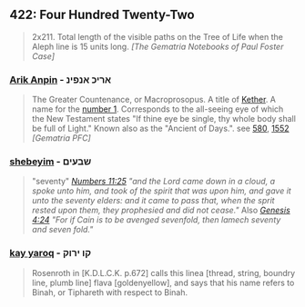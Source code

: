 ## 422: Four Hundred Twenty-Two
> 2x211. Total length of the visible paths on the Tree of Life when the Aleph line is 15 units long. *[The Gematria Notebooks of Paul Foster Case]*

### [Arik Anpin](/keys/ARIK.ANPIN) - אריכ אנפינ
> The Greater Countenance, or Macroprosopus. A title of [Kether](620). A name for the [number 1](1). Corresponds to the all-seeing eye of which the New Testament states "If thine eye be single, thy whole body shall be full of Light." Known also as the "Ancient of Days.". see [580](580), [1552](1552) *[Gematria PFC]*

### [shebeyim](/keys/ShBOIM) - שבעים
> "seventy" *[Numbers 11:25](http://biblehub.com/numbers/11-25.htm) "and the Lord came down in a cloud, a spoke unto him, and took of the spirit that was upon him, and gave it unto the seventy elders: and it came to pass that, when the sprit rested upon them, they prophesied and did not cease."* Also *[Genesis 4:24](http://biblehub.com/genesis/4-24.htm) "For if Cain is to be avenged sevenfold, then lamech seventy and seven fold."*

### [kay yaroq](/keys/QV.IRVQ) - קו ירוק
> Rosenroth in [K.D.L.C.K. p.672] calls this linea [thread, string, boundry line, plumb line] flava [goldenyellow], and says that his name refers to Binah, or Tiphareth with respect to Binah.
